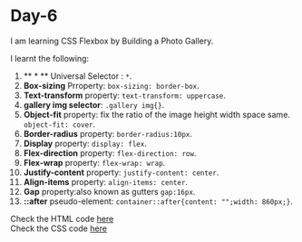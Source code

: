 # Day-6

I am learning CSS Flexbox by Building a Photo Gallery.

I learnt the following: 

1. ** * ** Universal Selector : `*`.  
2. **Box-sizing** Prroperty: `box-sizing: border-box`.    
3. **Text-transform** property: `text-transform: uppercase`.  
4. **gallery img selector**: `.gallery img{}`.  
5. **Object-fit** property: fix the ratio of the image height width space same. `object-fit: cover`.  
6. **Border-radius** property: `border-radius:10px`.  
7. **Display** property: `display: flex`.  
8. **Flex-direction** property: `flex-direction: row`.  
9. **Flex-wrap** property: `flex-wrap: wrap`.  
10. **Justify-content** property: `justify-content: center`.  
11. **Align-items** property: `align-items: center`.  
12. **Gap** property:also known as gutters `gap:16px`.  
13. **::after** pseudo-element: `container::after{content: "";width: 860px;}`. 

Check the HTML code [here](./index.html)  
Check the CSS code [here](./styles.css) 